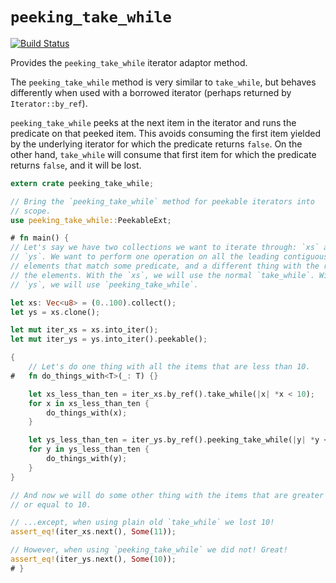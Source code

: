 # `peeking_take_while`

[![Build Status](https://travis-ci.org/fitzgen/peeking_take_while.png?branch=master)](https://travis-ci.org/fitzgen/peeking_take_while)

Provides the `peeking_take_while` iterator adaptor method.

The `peeking_take_while` method is very similar to `take_while`, but behaves
differently when used with a borrowed iterator (perhaps returned by
`Iterator::by_ref`).

`peeking_take_while` peeks at the next item in the iterator and runs the
predicate on that peeked item. This avoids consuming the first item yielded by
the underlying iterator for which the predicate returns `false`. On the other
hand, `take_while` will consume that first item for which the predicate returns
`false`, and it will be lost.

```rust
extern crate peeking_take_while;

// Bring the `peeking_take_while` method for peekable iterators into
// scope.
use peeking_take_while::PeekableExt;

# fn main() {
// Let's say we have two collections we want to iterate through: `xs` and
// `ys`. We want to perform one operation on all the leading contiguous
// elements that match some predicate, and a different thing with the rest of
// the elements. With the `xs`, we will use the normal `take_while`. With the
// `ys`, we will use `peeking_take_while`.

let xs: Vec<u8> = (0..100).collect();
let ys = xs.clone();

let mut iter_xs = xs.into_iter();
let mut iter_ys = ys.into_iter().peekable();

{
    // Let's do one thing with all the items that are less than 10.
#   fn do_things_with<T>(_: T) {}

    let xs_less_than_ten = iter_xs.by_ref().take_while(|x| *x < 10);
    for x in xs_less_than_ten {
        do_things_with(x);
    }

    let ys_less_than_ten = iter_ys.by_ref().peeking_take_while(|y| *y < 10);
    for y in ys_less_than_ten {
        do_things_with(y);
    }
}

// And now we will do some other thing with the items that are greater than
// or equal to 10.

// ...except, when using plain old `take_while` we lost 10!
assert_eq!(iter_xs.next(), Some(11));

// However, when using `peeking_take_while` we did not! Great!
assert_eq!(iter_ys.next(), Some(10));
# }
```

